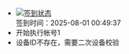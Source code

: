 - [![签到状态](https://github.com/womade/Cloud189-Actions/actions/workflows/main.yml/badge.svg?branch=main)](https://github.com/womade/Cloud189-Actions/actions/workflows/main.yml) <br> 签到时间：2025-08-01 00:49:37
- 开始执行帐号1
- 设备ID不存在，需要二次设备校验
